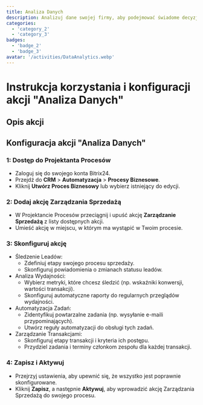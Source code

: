 ```yaml
---
title: Analiza Danych
description: Analizuj dane swojej firmy, aby podejmować świadome decyzje.
categories: 
  - 'category_2'
  - 'category_3'
badges: 
  - 'badge_2'
  - 'badge_3'
avatar: '/activities/DataAnalytics.webp'
---
```

# Instrukcja korzystania i konfiguracji akcji "Analiza Danych"

## Opis akcji

## **Konfiguracja akcji "Analiza Danych"**

### 1: Dostęp do Projektanta Procesów
- Zaloguj się do swojego konta Bitrix24.
- Przejdź do **CRM** > **Automatyzacja** > **Procesy Biznesowe**.
- Kliknij **Utwórz Proces Biznesowy** lub wybierz istniejący do edycji.

### 2: Dodaj akcję Zarządzania Sprzedażą
- W Projektancie Procesów przeciągnij i upuść akcję **Zarządzanie Sprzedażą** z listy dostępnych akcji.
- Umieść akcję w miejscu, w którym ma wystąpić w Twoim procesie.

### 3: Skonfiguruj akcję
- Śledzenie Leadów:
  - Zdefiniuj etapy swojego procesu sprzedaży.
  - Skonfiguruj powiadomienia o zmianach statusu leadów.
- Analiza Wydajności:
  - Wybierz metryki, które chcesz śledzić (np. wskaźniki konwersji, wartości transakcji).
  - Skonfiguruj automatyczne raporty do regularnych przeglądów wydajności.
- Automatyzacja Zadań:
  - Zidentyfikuj powtarzalne zadania (np. wysyłanie e-maili przypominających).
  - Utwórz reguły automatyzacji do obsługi tych zadań.
- Zarządzanie Transakcjami:
  - Skonfiguruj etapy transakcji i kryteria ich postępu.
  - Przydziel zadania i terminy członkom zespołu dla każdej transakcji.

### 4: Zapisz i Aktywuj
- Przejrzyj ustawienia, aby upewnić się, że wszystko jest poprawnie skonfigurowane.
- Kliknij **Zapisz**, a następnie **Aktywuj**, aby wprowadzić akcję Zarządzania Sprzedażą do swojego procesu.